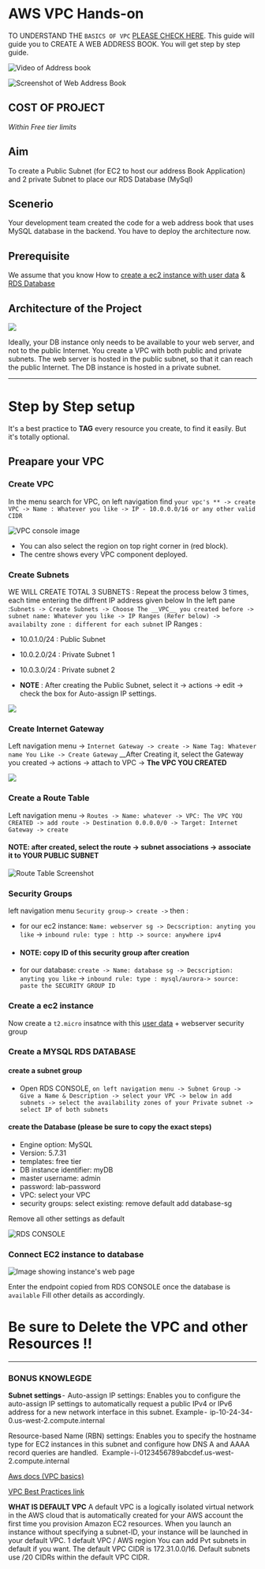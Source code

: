 # AWS VPC Hands-on
TO UNDERSTAND THE `BASICS OF VPC` [PLEASE CHECK HERE](https://ananayojha.medium.com/what-is-a-vpc-b2cf2a7dca3b).
This guide will guide you to CREATE A WEB ADDRESS BOOK. You will get step by step guide.

![Video of Address book](https://drive.google.com/file/d/1QQEaT_JXwvnuoAxJXILtnOkxOf9DZtca/view?usp=drivesdk)

![Screenshot of Web Address Book ](https://s3-us-west-2.amazonaws.com/us-west-2-aws-training/awsu-spl/spl-13/images/address-book.png)

## COST OF PROJECT 
 _Within Free tier limits_ 

## Aim 
To create a Public Subnet (for EC2 to host our address Book Application) and 2 private Subnet to place our RDS Database (MySql)

## Scenerio
Your development team created the code for a web address book that uses MySQL database in the backend. You have to deploy the architecture now.

## Prerequisite
We assume that you know How to [create a ec2 instance with user data](https://docs.aws.amazon.com/AWSEC2/latest/UserGuide/instancedata-add-user-data.html#:~:text=%20When%20working%20with%20instance%20user%20data%2C%20keep,up%20to%20the%20instance%20to%20be...%20More%20) & [RDS Database](https://aws.amazon.com/getting-started/hands-on/create-mysql-db/)

## Architecture of the Project

![](https://miro.medium.com/max/982/1*WeFibm0_z91CQi806syiiw.png)

Ideally, your DB instance only needs to be available to your web server, and not to the public Internet. You create a VPC with both public and private subnets. The web server is hosted in the public subnet, so that it can reach the public Internet. The DB instance is hosted in a private subnet. 
___________________

# Step by Step setup
It's a best practice to __TAG__ every resource you create, to find it easily. But it's totally optional. 

## Preapare your VPC 

### Create VPC
In the menu search for VPC, on left navigation find  `your vpc's ** -> create VPC -> Name : Whatever you like -> IP - 10.0.0.0/16 or any other valid CIDR`

![VPC console image](https://github.com/Ananyojha/spare-images/blob/main/IMG_20211128_181433.png)

- You can also select the region on top right corner in (red block).
- The centre shows every VPC component deployed.

### Create Subnets
WE WILL CREATE TOTAL 3 SUBNETS :
Repeat the process below 3 times, each time entering the diffrent IP address given below
In the left pane :` Subnets -> Create Subnets -> Choose The __VPC__ you created before -> subnet name: Whatever you like -> IP Ranges (Refer below) -> availabilty zone : different for each subnet ` 
IP Ranges :
- 10.0.1.0/24 : Public Subnet
- 10.0.2.0/24 : Private Subnet 1
- 10.0.3.0/24 : Private subnet 2

- __NOTE__ : After creating the Public Subnet, select it -> actions -> edit -> check the box for Auto-assign IP settings.

![](https://github.com/Ananyojha/spare-images/blob/main/IMG_20211128_182146.png)

### Create Internet Gateway
Left navigation menu -> `Internet Gateway -> create -> Name Tag: Whatever name You Like -> Create Gateway`
__After Creating it, select the Gateway you created -> actions -> attach to VPC -> __The VPC YOU CREATED__

![](https://github.com/Ananyojha/spare-images/blob/main/IMG_20211128_181953.png)

### Create a Route Table
Left navigation menu -> `Routes -> Name: whatever -> VPC: The VPC YOU CREATED -> add route -> Destination 0.0.0.0/0 -> Target: Internet Gateway -> create`
#### NOTE: after created, select the route -> subnet associations -> associate it to YOUR PUBLIC SUBNET

![Route Table Screenshot](https://github.com/Ananyojha/spare-images/blob/main/IMG_20211128_181847.png)

### Security Groups
left navigation menu `Security group-> create ->` then :
- for our ec2 instance: `Name: webserver sg -> Decscription: anyting you like` ->  `inbound rule: type : http -> source: anywhere ipv4 `
- #### NOTE: copy ID of this security group after creation
- for our database: `create -> Name: database sg -> Decscription: anyting you like` ->  `inbound rule: type : mysql/aurora-> source: paste the SECURITY GROUP ID`

### Create a ec2 instance

Now create a `t2.micro` insatnce with this [user data](https://github.com/Ananyojha/AWS/blob/main/Bash_scripts/Ec2-for-vpc-blog.sh) + webserver security group 

### Create a MYSQL RDS DATABASE

#### create a subnet group

- Open RDS CONSOLE, `on left navigation menu -> Subnet Group -> Give a Name & Description -> select your VPC -> below in add subnets -> select the availability zones of your Private subnet -> select IP of both subnets `

#### create the Database (please be sure to copy the exact steps)

- Engine option: MySQL
- Version: 5.7.31
- templates: free tier
- DB instance identifier: myDB
- master username: admin
- password: lab-password
- VPC: select your VPC 
- security groups:
    select existing: remove default add database-sg

Remove all other settings as default

![RDS CONSOLE](https://github.com/Ananyojha/spare-images/blob/main/IMG_20211128_181702.png)

### Connect EC2 instance to database

![Image showing instance's web page](https://s3-us-west-2.amazonaws.com/us-west-2-aws-training/awsu-spl/spl-13/images/frontend-webserver.png)

Enter the endpoint copied from RDS CONSOLE once the database is  `available`
Fill other details as accordingly.

# Be sure to Delete the VPC and other Resources !!
________________________

### BONUS KNOWLEGDE

__Subnet settings__ - 
Auto-assign IP settings: Enables you to configure the auto-assign IP settings to automatically request a public IPv4 or IPv6 address for a new network interface in this subnet. 
Example -  ip-10-24-34-0.us-west-2.compute.internal

Resource-based Name (RBN) settings: Enables you to specify the hostname type for EC2 instances in this subnet and configure how DNS A and AAAA record queries are handled. 
Example - i-0123456789abcdef.us-west-2.compute.internal

[Aws docs (VPC basics)](https://docs.aws.amazon.com/vpc/latest/userguide/VPC_Subnets.html)

[VPC Best Practices link](https://cloudacademy.com/blog/top-13-amazon-virtual-private-cloud-best-practices/)


__WHAT IS DEFAULT VPC__
A default VPC is a logically isolated virtual network in the AWS cloud that is automatically created for your AWS account the first time you provision Amazon EC2 resources. When you launch an instance without specifying a subnet-ID, your instance will be launched in your default VPC.
1 default VPC / AWS region
You can add Pvt subnets in default if you want.
The default VPC CIDR is 172.31.0.0/16. Default subnets use /20 CIDRs within the default VPC CIDR.





